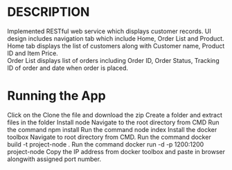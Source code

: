 # DESCRIPTION

Implemented RESTful web service which displays customer records. 
UI design includes navigation tab which include Home, Order List and Product. 
Home tab displays the list of customers along with Customer name, Product ID and Item Price.  
Order List displays list of orders including Order ID, Order Status, Tracking ID of order and date when order is placed. 
# Running the App

Click on the Clone the file and download the zip
Create a folder and extract files in the folder
Install node
Navigate to the root directory from CMD
Run the command npm install 
Run the command node index 
Install the docker toolbox
Navigate to root directory from CMD. 
Run the command docker build -t project-node .
Run the command docker run -d -p 1200:1200 project-node
Copy the IP address from docker toolbox and paste in browser alongwith assigned port number.
